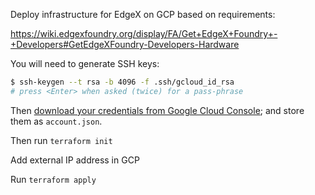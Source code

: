 Deploy infrastructure for EdgeX on GCP based on requirements:

https://wiki.edgexfoundry.org/display/FA/Get+EdgeX+Foundry+-+Developers#GetEdgeXFoundry-Developers-Hardware

You will need to generate SSH keys:

```sh
$ ssh-keygen --t rsa -b 4096 -f .ssh/gcloud_id_rsa
# press <Enter> when asked (twice) for a pass-phrase
```

Then [download your credentials from Google Cloud Console](https://www.terraform.io/docs/providers/google/#credentials);
and store them as `account.json`.

Then run `terraform init`

Add external IP address in GCP

Run `terraform apply`

